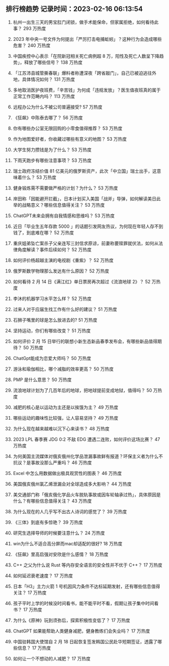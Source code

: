 
## 排行榜趋势 记录时间：2023-02-16 06:13:54
  
  1. 杭州一出生三天的男宝肛门闭锁，做手术能保命，但家属拒绝，如何看待此事？ 293 万热度
    
  2. 2023 年中央一号文件为何提出「严厉打击电捕蚯蚓」？这种行为会造成哪些危害？ 240 万热度
    
  3. 中国疾控中心表示「在院新冠相关死亡病例超 8 万，阳性及死亡人数呈下降趋势」，释放了哪些信号？ 138 万热度
    
  4. 「江苏沛县城管撕春联」爆料者称遭深夜「跨省敲门」，自己已被迫逃往外地，具体情况如何？ 131 万热度
    
  5. 多地取消医护夜班费，「辛苦钱」为何成「违规发放」？医生值夜班真的属于正常工作范畴内吗？ 113 万热度
    
  6. 远程办公为什么不被公司普遍接受? 57 万热度
    
  7. 《狂飙》中陈泰去哪了？ 56 万热度
    
  8. 你有哪些办公室无限回购的小零食值得推荐？ 53 万热度
    
  9. 作为地图爱好者，你收藏过哪些有意义的地图？ 53 万热度
    
  10. 大学生努力攒钱是为了什么？ 53 万热度
    
  11. 下雨天跑步有哪些注意事项？ 53 万热度
    
  12. 瑞士政府冻结价值 81 亿美元的俄罗斯资产，此次「中立国」瑞士出手，这意味着什么？ 53 万热度
    
  13. 健身锻炼需不需要做严格的计划？为什么？ 53 万热度
    
  14. 岸田称「因能避开拦截」，日本计划买入美国「战斧」导弹，如何解读美日此举的战略意义？哪些信息值得关注？ 53 万热度
    
  15. ChatGPT未来会拥有自我情感和思维吗？ 53 万热度
    
  16. 近日「毕业生五年存款 5000 」的话题引发网友热议，为何现在年轻人存不到钱了，到底难在哪？ 52 万热度
    
  17. 重庆姐弟坠亡案杀子父亲连写三封信求原谅，前妻称要赎罪就伏法，如何从法律角度解读？事件后续如何？ 52 万热度
    
  18. 如何评价杨超越主演的电视剧《重紫》？ 52 万热度
    
  19. 俄罗斯数学物理那么发达有什么原因？ 52 万热度
    
  20. 如何看待 2 月 14 日《满江红》单日票房再次超过《流浪地球 2》？ 52 万热度
    
  21. 李沐的机器学习水平怎么样？ 52 万热度
    
  22. 过来人对于应届生找工作有什么好的建议？ 51 万热度
    
  23. 石狮子嘴里的球是怎么放进去的? 51 万热度
    
  24. 坚持运动，你们有哪些改变？ 51 万热度
    
  25. 如何评价 2 月 15 日举行的联想小新生态新品春季发布会，有哪些新品值得期待？ 50 万热度
    
  26. ChatGpt能成为恋爱大师吗？ 50 万热度
    
  27. 游泳和瑜伽相比，哪个减脂的效率更高？ 50 万热度
    
  28. PMP 是什么意思？ 50 万热度
    
  29. 流浪地球计划为了几百年后的地球，把地球提前变成地狱，值得吗？ 50 万热度
    
  30. 减肥的核心是以运动为主还是以挨饿为主？ 49 万热度
    
  31. 哪些运动的趣味性比较强，让人容易坚持？ 49 万热度
    
  32. 为什么现在越来越难以沉下心来读书？ 48 万热度
    
  33. 2023 LPL 春季赛 JDG 0:2 不敌 EDG 遭遇二连败，如何评价这场比赛？ 47 万热度
    
  34. 为何美国主流媒体对俄亥俄州化学品泄漏事故鲜有报道？环保主义者为什么不抗议？是事故没那么严重吗？ 46 万热度
    
  35. Excel 中怎么用数据做出极具观赏性的图表？ 46 万热度
    
  36. 美国俄亥俄州氯乙烯泄漏会对全球造成多大影响？ 44 万热度
    
  37. 美交通部门称「俄亥俄化学品火车脱轨事故或因车轮轴承过热」，具体原因是什么？有哪些信息值得关注？ 43 万热度
    
  38. 为什么现在的人几乎写不出古人诗词的感觉了？ 39 万热度
    
  39. 《三体》到底有多惊艳？ 39 万热度
    
  40. 研究生选择导师的时候要注意什么？ 24 万热度
    
  41. win为什么不适合高分屏而mac却适配的很好? 18 万热度
    
  42. 《狂飙》里高启强对安欣是什么感情？ 18 万热度
    
  43. C++ 之父为什么说 Rust 等内存安全语言的安全性并不优于 C++？ 17 万热度
    
  44. 如何延迟衰老速度？ 17 万热度
    
  45. 日本「H3」主力火箭 1 号机因风力条件不达标延期发射，还有哪些信息值得关注？ 17 万热度
    
  46. 孩子平时上学的时候没时间看书，能不能平时不看，假期让孩子集中时间看书？ 17 万热度
    
  47. 为什么《原神》玩到须弥后，探索积极性变低了？ 17 万热度
    
  48. ChatGPT 如果能帮助人类健身减肥，健身教练们会失业吗？ 17 万热度
    
  49. 中国驻韩国大使馆自 2 月 18 日起恢复签发韩国公民赴华短期签证，透露了哪些信息？ 17 万热度
    
  50. 如何让一个不想动的人减肥？ 17 万热度
    